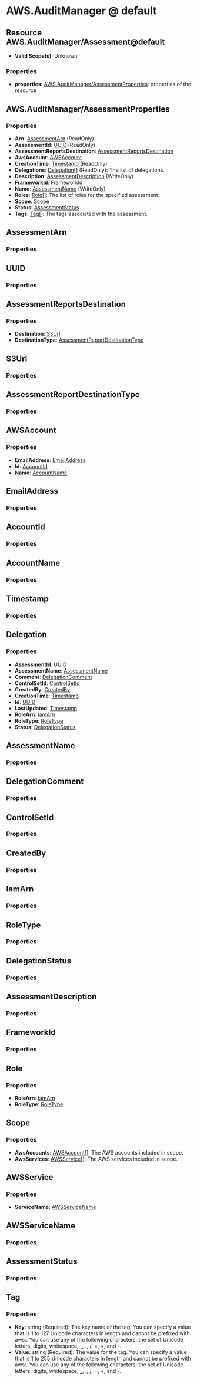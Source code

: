 # AWS.AuditManager @ default

## Resource AWS.AuditManager/Assessment@default
* **Valid Scope(s)**: Unknown
### Properties
* **properties**: [AWS.AuditManager/AssessmentProperties](#awsauditmanagerassessmentproperties): properties of the resource

## AWS.AuditManager/AssessmentProperties
### Properties
* **Arn**: [AssessmentArn](#assessmentarn) (ReadOnly)
* **AssessmentId**: [UUID](#uuid) (ReadOnly)
* **AssessmentReportsDestination**: [AssessmentReportsDestination](#assessmentreportsdestination)
* **AwsAccount**: [AWSAccount](#awsaccount)
* **CreationTime**: [Timestamp](#timestamp) (ReadOnly)
* **Delegations**: [Delegation](#delegation)[] (ReadOnly): The list of delegations.
* **Description**: [AssessmentDescription](#assessmentdescription) (WriteOnly)
* **FrameworkId**: [FrameworkId](#frameworkid)
* **Name**: [AssessmentName](#assessmentname) (WriteOnly)
* **Roles**: [Role](#role)[]: The list of roles for the specified assessment.
* **Scope**: [Scope](#scope)
* **Status**: [AssessmentStatus](#assessmentstatus)
* **Tags**: [Tag](#tag)[]: The tags associated with the assessment.

## AssessmentArn
### Properties

## UUID
### Properties

## AssessmentReportsDestination
### Properties
* **Destination**: [S3Url](#s3url)
* **DestinationType**: [AssessmentReportDestinationType](#assessmentreportdestinationtype)

## S3Url
### Properties

## AssessmentReportDestinationType
### Properties

## AWSAccount
### Properties
* **EmailAddress**: [EmailAddress](#emailaddress)
* **Id**: [AccountId](#accountid)
* **Name**: [AccountName](#accountname)

## EmailAddress
### Properties

## AccountId
### Properties

## AccountName
### Properties

## Timestamp
### Properties

## Delegation
### Properties
* **AssessmentId**: [UUID](#uuid)
* **AssessmentName**: [AssessmentName](#assessmentname)
* **Comment**: [DelegationComment](#delegationcomment)
* **ControlSetId**: [ControlSetId](#controlsetid)
* **CreatedBy**: [CreatedBy](#createdby)
* **CreationTime**: [Timestamp](#timestamp)
* **Id**: [UUID](#uuid)
* **LastUpdated**: [Timestamp](#timestamp)
* **RoleArn**: [IamArn](#iamarn)
* **RoleType**: [RoleType](#roletype)
* **Status**: [DelegationStatus](#delegationstatus)

## AssessmentName
### Properties

## DelegationComment
### Properties

## ControlSetId
### Properties

## CreatedBy
### Properties

## IamArn
### Properties

## RoleType
### Properties

## DelegationStatus
### Properties

## AssessmentDescription
### Properties

## FrameworkId
### Properties

## Role
### Properties
* **RoleArn**: [IamArn](#iamarn)
* **RoleType**: [RoleType](#roletype)

## Scope
### Properties
* **AwsAccounts**: [AWSAccount](#awsaccount)[]: The AWS accounts included in scope.
* **AwsServices**: [AWSService](#awsservice)[]: The AWS services included in scope.

## AWSService
### Properties
* **ServiceName**: [AWSServiceName](#awsservicename)

## AWSServiceName
### Properties

## AssessmentStatus
### Properties

## Tag
### Properties
* **Key**: string (Required): The key name of the tag. You can specify a value that is 1 to 127 Unicode characters in length and cannot be prefixed with aws:. You can use any of the following characters: the set of Unicode letters, digits, whitespace, _, ., /, =, +, and -. 
* **Value**: string (Required): The value for the tag. You can specify a value that is 1 to 255 Unicode characters in length and cannot be prefixed with aws:. You can use any of the following characters: the set of Unicode letters, digits, whitespace, _, ., /, =, +, and -. 

